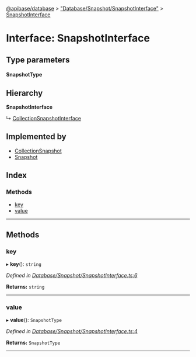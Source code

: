 [@apibase/database](../README.md) > ["Database/Snapshot/SnapshotInterface"](../modules/_database_snapshot_snapshotinterface_.md) > [SnapshotInterface](../interfaces/_database_snapshot_snapshotinterface_.snapshotinterface.md)

# Interface: SnapshotInterface

## Type parameters
#### SnapshotType 
## Hierarchy

**SnapshotInterface**

↳  [CollectionSnapshotInterface](_database_snapshot_collectionsnapshotinterface_.collectionsnapshotinterface.md)

## Implemented by

* [CollectionSnapshot](../classes/_database_snapshot_collectionsnapshot_.collectionsnapshot.md)
* [Snapshot](../classes/_database_snapshot_snapshot_.snapshot.md)

## Index

### Methods

* [key](_database_snapshot_snapshotinterface_.snapshotinterface.md#key)
* [value](_database_snapshot_snapshotinterface_.snapshotinterface.md#value)

---

## Methods

<a id="key"></a>

###  key

▸ **key**(): `string`

*Defined in [Database/Snapshot/SnapshotInterface.ts:6](https://github.com/chapterjason/APIBase/blob/54f0c33/packages/database/src/Database/Snapshot/SnapshotInterface.ts#L6)*

**Returns:** `string`

___
<a id="value"></a>

###  value

▸ **value**(): `SnapshotType`

*Defined in [Database/Snapshot/SnapshotInterface.ts:4](https://github.com/chapterjason/APIBase/blob/54f0c33/packages/database/src/Database/Snapshot/SnapshotInterface.ts#L4)*

**Returns:** `SnapshotType`

___

